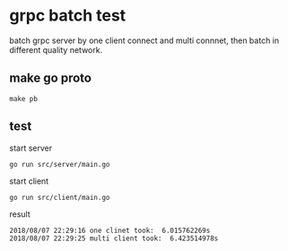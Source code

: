 # grpc batch test

batch grpc server by one client connect and multi connnet, then batch in different quality network.

## make go proto

```
make pb
```

## test

start server

```
go run src/server/main.go
```

start client

```
go run src/client/main.go
```

result

```
2018/08/07 22:29:16 one clinet took:  6.015762269s
2018/08/07 22:29:25 multi client took:  6.423514978s
```
